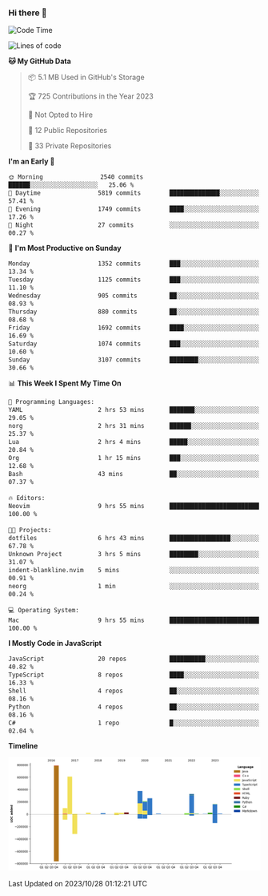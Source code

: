 ### Hi there 👋

<!--
**Clumsy-Coder/Clumsy-Coder** is a ✨ _special_ ✨ repository because its `README.md` (this file) appears on your GitHub profile.

Here are some ideas to get you started:

- 🔭 I’m currently working on ...
- 🌱 I’m currently learning ...
- 👯 I’m looking to collaborate on ...
- 🤔 I’m looking for help with ...
- 💬 Ask me about ...
- 📫 How to reach me: ...
- 😄 Pronouns: ...
- ⚡ Fun fact: ...
-->

<!-- anmol098/waka-readme-stats -->
<!--START_SECTION:waka-->
![Code Time](http://img.shields.io/badge/Code%20Time-425%20hrs%2036%20mins-blue)

![Lines of code](https://img.shields.io/badge/From%20Hello%20World%20I%27ve%20Written-3.0%20million%20lines%20of%20code-blue)

**🐱 My GitHub Data** 

> 📦 5.1 MB Used in GitHub's Storage 
 > 
> 🏆 725 Contributions in the Year 2023
 > 
> 🚫 Not Opted to Hire
 > 
> 📜 12 Public Repositories 
 > 
> 🔑 33 Private Repositories 
 > 
**I'm an Early 🐤** 

```text
🌞 Morning                2540 commits        ██████░░░░░░░░░░░░░░░░░░░   25.06 % 
🌆 Daytime                5819 commits        ██████████████░░░░░░░░░░░   57.41 % 
🌃 Evening                1749 commits        ████░░░░░░░░░░░░░░░░░░░░░   17.26 % 
🌙 Night                  27 commits          ░░░░░░░░░░░░░░░░░░░░░░░░░   00.27 % 
```
📅 **I'm Most Productive on Sunday** 

```text
Monday                   1352 commits        ███░░░░░░░░░░░░░░░░░░░░░░   13.34 % 
Tuesday                  1125 commits        ███░░░░░░░░░░░░░░░░░░░░░░   11.10 % 
Wednesday                905 commits         ██░░░░░░░░░░░░░░░░░░░░░░░   08.93 % 
Thursday                 880 commits         ██░░░░░░░░░░░░░░░░░░░░░░░   08.68 % 
Friday                   1692 commits        ████░░░░░░░░░░░░░░░░░░░░░   16.69 % 
Saturday                 1074 commits        ███░░░░░░░░░░░░░░░░░░░░░░   10.60 % 
Sunday                   3107 commits        ████████░░░░░░░░░░░░░░░░░   30.66 % 
```


📊 **This Week I Spent My Time On** 

```text
💬 Programming Languages: 
YAML                     2 hrs 53 mins       ███████░░░░░░░░░░░░░░░░░░   29.05 % 
norg                     2 hrs 31 mins       ██████░░░░░░░░░░░░░░░░░░░   25.37 % 
Lua                      2 hrs 4 mins        █████░░░░░░░░░░░░░░░░░░░░   20.84 % 
Org                      1 hr 15 mins        ███░░░░░░░░░░░░░░░░░░░░░░   12.68 % 
Bash                     43 mins             ██░░░░░░░░░░░░░░░░░░░░░░░   07.37 % 

🔥 Editors: 
Neovim                   9 hrs 55 mins       █████████████████████████   100.00 % 

🐱‍💻 Projects: 
dotfiles                 6 hrs 43 mins       █████████████████░░░░░░░░   67.78 % 
Unknown Project          3 hrs 5 mins        ████████░░░░░░░░░░░░░░░░░   31.07 % 
indent-blankline.nvim    5 mins              ░░░░░░░░░░░░░░░░░░░░░░░░░   00.91 % 
neorg                    1 min               ░░░░░░░░░░░░░░░░░░░░░░░░░   00.24 % 

💻 Operating System: 
Mac                      9 hrs 55 mins       █████████████████████████   100.00 % 
```

**I Mostly Code in JavaScript** 

```text
JavaScript               20 repos            ██████████░░░░░░░░░░░░░░░   40.82 % 
TypeScript               8 repos             ████░░░░░░░░░░░░░░░░░░░░░   16.33 % 
Shell                    4 repos             ██░░░░░░░░░░░░░░░░░░░░░░░   08.16 % 
Python                   4 repos             ██░░░░░░░░░░░░░░░░░░░░░░░   08.16 % 
C#                       1 repo              █░░░░░░░░░░░░░░░░░░░░░░░░   02.04 % 
```



**Timeline**

![Lines of Code chart](https://raw.githubusercontent.com/Clumsy-Coder/Clumsy-Coder/main/assets/bar_graph.png)


 Last Updated on 2023/10/28 01:12:21 UTC
<!--END_SECTION:waka-->
